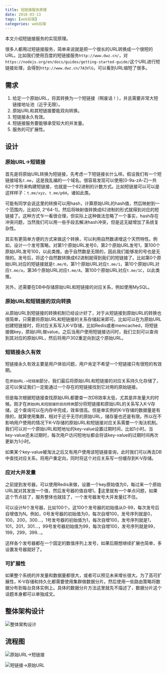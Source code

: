 ```yaml
---
title: 短链接服务原理
date: 2018-03-13
tags: [web后端]
categories: web后端
---
```


本文介绍短链接服务的实现原理。

<!--more-->

很多人都用过短链接服务，简单来说就是把一个很长的URL转换成一个很短的URL。比如我们使用百度的短链接服务`http://www.dwz.cn/`，对`https://nodejs.org/en/docs/guides/getting-started-guide/`这个URL进行短链接处理，会得到`http://www.dwz.cn/7A3VlG`，可以看到URL缩短了很多。

## 需求

1. 给定一个原始URL，将其转换为一个短链接（啊废话！），并且需要非常大短链接地址池（近乎无限）。
2. 原始URL和其短链接要能双向转换。
3. 短链接永久有效。
4. 短链接服务要能够承受较大的并发量。
5. 服务的可扩展性。

## 设计

### 原始URL->短链接

首先是将原始URL转换为短链接，先考虑一下短链接长什么样。假设我们有一个短链接域名`t.me`，这是我乱编的一个域名。很容易发现可以使用[0-9a-zA-Z]一共62个字符来构建短链接，也就是一个62进制的计数方式。比如短链接可以可以是这样样子：`t.me/xyz`、`t.me/p6H`，诸如此类。

可能有同学会说这里的转换可以用hash，计算原始URL的hash值，然后映射到一个范围内，比如[0, 2^64-1]，然后将映射值转换成62进制的形式就得到对应的短链接了。这种方式乍一看很合理，但实际上这种做法忽略了一个事实，hash存在冲突问题，当然我们可以用一些手段去解决hash冲突，但是这无疑增加了系统复杂性。

其实有更简单方便的方式来做这个转换，可以利用自然数递增这个天然特性。例如，设计一个发号策略，对第1个原始URL发号0，第2个原始URL发号1，第100个原始URL发号100，以此类推。由于自然数是无限的，因此我们能够发的号也是无限的。发号后，将这个自然数转换成62进制就得到我们的短链接了。比如第0个原始URL对应的短链接就是`t.me/0`，第1个原始URL对应`t.me/1`，第10个原始URL对应`t.me/a`，第36个原始URL对应`t.me/A`，第100个原始URL对应`t.me/1C`，以此类推。

另外，还需要在DB中存储原始URL和短链接的对应关系，例如使用MySQL。

### 原始URL和短链接的双向转换

从原始URL到短链接的转换机制已经设计好了，对于从短链接到原始URL的转换也很简单，只需要将原始URL和短链接的关系存储起来即可。比如可以在为原始URL创建短链接时，将对应关系写入K-V存储，比如Redis或者memcached，将短链接做key，原始URL做value。之后当用户使用短链接访问时，我们立刻可以查询到其对应的原始URL，然后将用户302重定向到这个原始URL。

### 短链接永久有效

短链接永久有效主要是用户体验问题，用户肯定不希望一个短链接只有很短的有效期。

在`原始URL->短链接`部分，我们最后将原始URL和短链接的对应关系持久化存储了，这可以保证我们一定能通过一个存在的短链接找到它对用的原始链接。

但是每次根据短链接查找原始URL都要查一次DB效率太低，尤其是并发量大的时候。刚才在`原始URL和短链接的双向转换`部分将短链接和原始URL的关系写入K-V存储，这个查询可以在内存中完成，效率很高。但是单实例的K-V存储的数据量是有限的，就算使用集群，相对于近乎无尽的原始URL，储存量也还是有限。所以在不影响用户使用的情况下K-V存储的原始URL和短链接对应关系需要一个淘汰机制。我们可以对一个原始URL和短地址的key-value设置过期时间，比如1小时。当key-value还未过期时，每次用户访问短地址都会将该key-value的过期时间再次更新为1小时。

如果某个key-value被淘汰之后又有用户使用该短链接查询，此时我们可以再去DB中查找对应关系，将用户重定向，同时将这个对应关系写一份缓存到K-V存储。

### 应对大并发量

之前提到发号器，可以使用Redis来做，设置一个key原始值为0，每过来一个原始URL就对其发放一个值，然后发号器的值自增1。这里就有一个单点问题，如果这个节点挂了，服务整体也就挂了，一个发号器发号大并发量扛不住。

可以设计N个发号器，比如100个。这100个发号器的初始值从0-99，每次发号后自增值为N。例如，0号发号器的初始值为0，每次自增100，发号序列就是0，100，200，300...，1号发号器的初始值为1，每次自增100，发号序列就是1，101，201，301...，99号发号器初始值为99，每次自增100，发号序列就是99，199，299，399...。

这样各个发号器都在一个固定的数值序列上发号，如果后期想继续扩展也简单，多设置发号器就好了。

### 可扩展性

如果整个系统的并发量和数据量都很大，或者可以预见未来增长很大。为了高可扩展性，K-V存储和持久化都需要使用集群做数据分片。然后使用一些路由策略将数据分布到每台具体实例上。具体的数据分片方法这里就先不描述了，数据分片这个话题本身都可以单独成文。

## 整体架构设计

![整体架构设计](/assets/images/post_imgs/short_url_1.png)

## 流程图

![原始URL->短链接](/assets/images/post_imgs/short_url_2.png)

![短链接->原始URL](/assets/images/post_imgs/short_url_3.png)